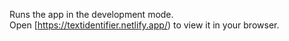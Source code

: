 Runs the app in the development mode.\
Open [https://textidentifier.netlify.app/) to view it in your browser.
